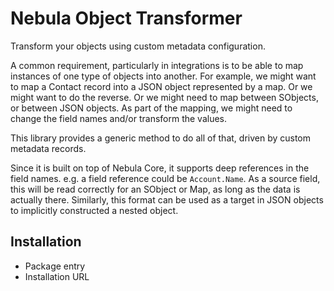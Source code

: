 # Nebula Object Transformer

Transform your objects using custom metadata configuration. 

A common requirement, particularly in integrations is to be able to map instances of one type of objects into another. 
For example, we might want to map a Contact record into a JSON object represented by a map. Or we might want to do the 
reverse. Or we might need to map between SObjects, or between JSON objects. As part of the mapping, we might need to 
change the field names and/or transform the values.

This library provides a generic method to do all of that, driven by custom metadata records.

Since it is built on top of Nebula Core, it supports deep references in the field names. e.g. a field reference could be 
`Account.Name`. As a source field, this will be read correctly for an SObject or Map, as long as the data is actually 
there. Similarly, this format can be used as a target in JSON objects to implicitly constructed a nested object.   

## Installation

* Package entry
* Installation URL